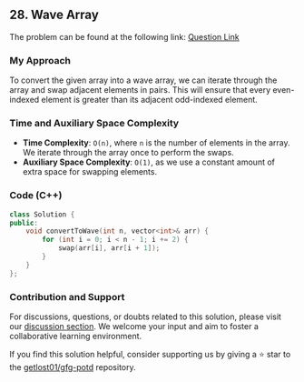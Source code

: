 ## 28. Wave Array

The problem can be found at the following link: [Question Link](https://practice.geeksforgeeks.org/problems/wave-array-1587115621/1)

### My Approach
To convert the given array into a wave array, we can iterate through the array and swap adjacent elements in pairs. This will ensure that every even-indexed element is greater than its adjacent odd-indexed element.

### Time and Auxiliary Space Complexity

- **Time Complexity**: `O(n)`, where `n` is the number of elements in the array. We iterate through the array once to perform the swaps.
- **Auxiliary Space Complexity**: `O(1)`, as we use a constant amount of extra space for swapping elements.

### Code (C++)
```cpp
class Solution {
public:
    void convertToWave(int n, vector<int>& arr) {
        for (int i = 0; i < n - 1; i += 2) {
            swap(arr[i], arr[i + 1]);
        }
    }
};
```

### Contribution and Support

For discussions, questions, or doubts related to this solution, please visit our [discussion section](https://github.com/getlost01/gfg-potd/discussions). We welcome your input and aim to foster a collaborative learning environment.

If you find this solution helpful, consider supporting us by giving a ⭐ star to the [getlost01/gfg-potd](https://github.com/getlost01/gfg-potd) repository.
